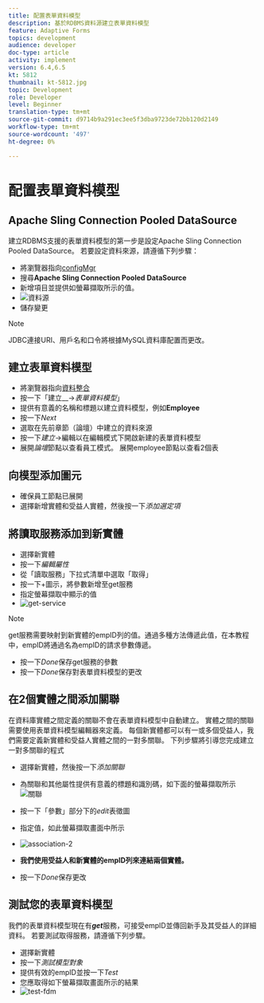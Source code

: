 ```yaml
---
title: 配置表單資料模型
description: 基於RDBMS資料源建立表單資料模型
feature: Adaptive Forms
topics: development
audience: developer
doc-type: article
activity: implement
version: 6.4,6.5
kt: 5812
thumbnail: kt-5812.jpg
topic: Development
role: Developer
level: Beginner
translation-type: tm+mt
source-git-commit: d9714b9a291ec3ee5f3dba9723de72bb120d2149
workflow-type: tm+mt
source-wordcount: '497'
ht-degree: 0%

---
```




# 配置表單資料模型

## Apache Sling Connection Pooled DataSource

建立RDBMS支援的表單資料模型的第一步是設定Apache Sling Connection Pooled DataSource。 若要設定資料來源，請遵循下列步驟：

* 將瀏覽器指向[configMgr](http://localhost:4502/system/console/configMgr)
* 搜尋&#x200B;**Apache Sling Connection Pooled DataSource**
* 新增項目並提供如螢幕擷取所示的值。
* ![資料源](assets/data-source.png)
* 儲存變更

>[!NOTE]
>JDBC連接URI、用戶名和口令將根據MySQL資料庫配置而更改。


## 建立表單資料模型

* 將瀏覽器指向[資料整合](http://localhost:4502/aem/forms.html/content/dam/formsanddocuments-fdm)
* 按一下「建立&#x200B;__->_表單資料模型_」
* 提供有意義的名稱和標題以建立資料模型，例如&#x200B;**Employee**
* 按一下&#x200B;_Next_
* 選取在先前章節（論壇）中建立的資料來源
* 按一下&#x200B;_建立_->編輯以在編輯模式下開啟新建的表單資料模型
* 展開&#x200B;_論壇_&#x200B;節點以查看員工模式。 展開employee節點以查看2個表

## 向模型添加圖元

* 確保員工節點已展開
* 選擇新增實體和受益人實體，然後按一下&#x200B;_添加選定項_

## 將讀取服務添加到新實體

* 選擇新實體
* 按一下&#x200B;_編輯屬性_
* 從「讀取服務」下拉式清單中選取「取得」
* 按一下+圖示，將參數新增至get服務
* 指定螢幕擷取中顯示的值
* ![get-service](assets/get-service.png)
>[!NOTE]
> get服務需要映射到新實體的empID列的值。通過多種方法傳遞此值，在本教程中，empID將通過名為empID的請求參數傳遞。
* 按一下&#x200B;_Done_&#x200B;保存get服務的參數
* 按一下&#x200B;_Done_&#x200B;保存對表單資料模型的更改

## 在2個實體之間添加關聯

在資料庫實體之間定義的關聯不會在表單資料模型中自動建立。 實體之間的關聯需要使用表單資料模型編輯器來定義。 每個新實體都可以有一或多個受益人，我們需要定義新實體和受益人實體之間的一對多關聯。
下列步驟將引導您完成建立一對多關聯的程式

* 選擇新實體，然後按一下&#x200B;_添加關聯_
* 為關聯和其他屬性提供有意義的標題和識別碼，如下面的螢幕擷取所示
   ![關聯](assets/association-entities-1.png)

* 按一下「參數」部分下的&#x200B;_edit_&#x200B;表徵圖

* 指定值，如此螢幕擷取畫面中所示
* ![association-2](assets/association-entities.png)
* **我們使用受益人和新實體的empID列來連結兩個實體。**
* 按一下&#x200B;_Done_&#x200B;保存更改

## 測試您的表單資料模型

我們的表單資料模型現在有&#x200B;**_get_**&#x200B;服務，可接受empID並傳回新手及其受益人的詳細資料。 若要測試取得服務，請遵循下列步驟。

* 選擇新實體
* 按一下&#x200B;_測試模型對象_
* 提供有效的empID並按一下&#x200B;_Test_
* 您應取得如下螢幕擷取畫面所示的結果
* ![test-fdm](assets/test-form-data-model.png)
